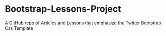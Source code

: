 # Bootstrap-Lessons-Project
A GitHub repo of Articles and Lessons that emphasize the Twitter Bootstrap Css Template
